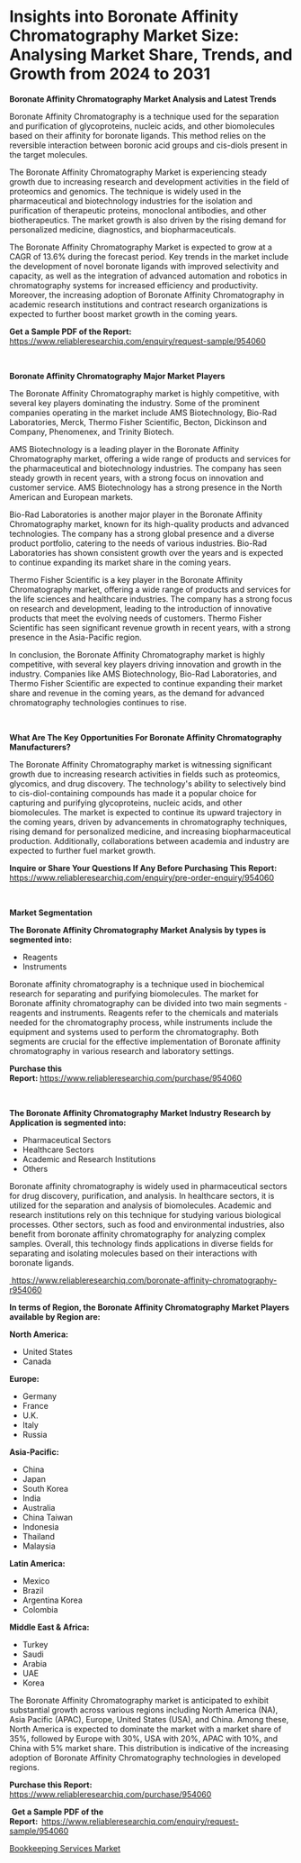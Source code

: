 <p><h1>Insights into Boronate Affinity Chromatography Market Size: Analysing Market Share, Trends, and Growth from 2024 to 2031</h1></p><p><strong>Boronate Affinity Chromatography Market Analysis and Latest Trends</strong></p>
<p><p>Boronate Affinity Chromatography is a technique used for the separation and purification of glycoproteins, nucleic acids, and other biomolecules based on their affinity for boronate ligands. This method relies on the reversible interaction between boronic acid groups and cis-diols present in the target molecules.</p><p>The Boronate Affinity Chromatography Market is experiencing steady growth due to increasing research and development activities in the field of proteomics and genomics. The technique is widely used in the pharmaceutical and biotechnology industries for the isolation and purification of therapeutic proteins, monoclonal antibodies, and other biotherapeutics. The market growth is also driven by the rising demand for personalized medicine, diagnostics, and biopharmaceuticals.</p><p>The Boronate Affinity Chromatography Market is expected to grow at a CAGR of 13.6% during the forecast period. Key trends in the market include the development of novel boronate ligands with improved selectivity and capacity, as well as the integration of advanced automation and robotics in chromatography systems for increased efficiency and productivity. Moreover, the increasing adoption of Boronate Affinity Chromatography in academic research institutions and contract research organizations is expected to further boost market growth in the coming years.</p></p>
<p><strong>Get a Sample PDF of the Report:&nbsp;</strong> <a href="https://www.reliableresearchiq.com/enquiry/request-sample/954060">https://www.reliableresearchiq.com/enquiry/request-sample/954060</a></p>
<p>&nbsp;</p>
<p><strong>Boronate Affinity Chromatography Major Market Players</strong></p>
<p><p>The Boronate Affinity Chromatography market is highly competitive, with several key players dominating the industry. Some of the prominent companies operating in the market include AMS Biotechnology, Bio-Rad Laboratories, Merck, Thermo Fisher Scientific, Becton, Dickinson and Company, Phenomenex, and Trinity Biotech.</p><p>AMS Biotechnology is a leading player in the Boronate Affinity Chromatography market, offering a wide range of products and services for the pharmaceutical and biotechnology industries. The company has seen steady growth in recent years, with a strong focus on innovation and customer service. AMS Biotechnology has a strong presence in the North American and European markets.</p><p>Bio-Rad Laboratories is another major player in the Boronate Affinity Chromatography market, known for its high-quality products and advanced technologies. The company has a strong global presence and a diverse product portfolio, catering to the needs of various industries. Bio-Rad Laboratories has shown consistent growth over the years and is expected to continue expanding its market share in the coming years.</p><p>Thermo Fisher Scientific is a key player in the Boronate Affinity Chromatography market, offering a wide range of products and services for the life sciences and healthcare industries. The company has a strong focus on research and development, leading to the introduction of innovative products that meet the evolving needs of customers. Thermo Fisher Scientific has seen significant revenue growth in recent years, with a strong presence in the Asia-Pacific region.</p><p>In conclusion, the Boronate Affinity Chromatography market is highly competitive, with several key players driving innovation and growth in the industry. Companies like AMS Biotechnology, Bio-Rad Laboratories, and Thermo Fisher Scientific are expected to continue expanding their market share and revenue in the coming years, as the demand for advanced chromatography technologies continues to rise.</p></p>
<p>&nbsp;</p>
<p><strong>What Are The Key Opportunities For Boronate Affinity Chromatography Manufacturers?</strong></p>
<p><p>The Boronate Affinity Chromatography market is witnessing significant growth due to increasing research activities in fields such as proteomics, glycomics, and drug discovery. The technology's ability to selectively bind to cis-diol-containing compounds has made it a popular choice for capturing and purifying glycoproteins, nucleic acids, and other biomolecules. The market is expected to continue its upward trajectory in the coming years, driven by advancements in chromatography techniques, rising demand for personalized medicine, and increasing biopharmaceutical production. Additionally, collaborations between academia and industry are expected to further fuel market growth.</p></p>
<p><strong>Inquire or Share Your Questions If Any Before Purchasing This Report:</strong> <a href="https://www.reliableresearchiq.com/enquiry/pre-order-enquiry/954060">https://www.reliableresearchiq.com/enquiry/pre-order-enquiry/954060</a></p>
<p>&nbsp;</p>
<p><strong>Market Segmentation</strong></p>
<p><strong>The Boronate Affinity Chromatography Market Analysis by types is segmented into:</strong></p>
<p><ul><li>Reagents</li><li>Instruments</li></ul></p>
<p><p>Boronate affinity chromatography is a technique used in biochemical research for separating and purifying biomolecules. The market for Boronate affinity chromatography can be divided into two main segments - reagents and instruments. Reagents refer to the chemicals and materials needed for the chromatography process, while instruments include the equipment and systems used to perform the chromatography. Both segments are crucial for the effective implementation of Boronate affinity chromatography in various research and laboratory settings.</p></p>
<p><strong>Purchase this Report:&nbsp;</strong><a href="https://www.reliableresearchiq.com/purchase/954060">https://www.reliableresearchiq.com/purchase/954060</a></p>
<p>&nbsp;</p>
<p><strong>The Boronate Affinity Chromatography Market Industry Research by Application is segmented into:</strong></p>
<p><ul><li>Pharmaceutical Sectors</li><li>Healthcare Sectors</li><li>Academic and Research Institutions</li><li>Others</li></ul></p>
<p><p>Boronate affinity chromatography is widely used in pharmaceutical sectors for drug discovery, purification, and analysis. In healthcare sectors, it is utilized for the separation and analysis of biomolecules. Academic and research institutions rely on this technique for studying various biological processes. Other sectors, such as food and environmental industries, also benefit from boronate affinity chromatography for analyzing complex samples. Overall, this technology finds applications in diverse fields for separating and isolating molecules based on their interactions with boronate ligands.</p></p>
<p><a href="https://www.reliableresearchiq.com/boronate-affinity-chromatography-r954060">&nbsp;https://www.reliableresearchiq.com/boronate-affinity-chromatography-r954060</a></p>
<p><strong>In terms of Region, the Boronate Affinity Chromatography Market Players available by Region are:</strong></p>
<p>
    <p> <strong> North America: </strong>
        <ul>
            <li>United States</li>
            <li>Canada</li>
        </ul>
        </p> 
    <p> <strong> Europe: </strong>
        <ul>
            <li>Germany</li>
            <li>France</li>
            <li>U.K.</li>
            <li>Italy</li>
            <li>Russia</li>
        </ul>
        </p> 
    <p> <strong> Asia-Pacific: </strong>
        <ul>
            <li>China</li>
            <li>Japan</li>
            <li>South Korea</li>
            <li>India</li>
            <li>Australia</li>
            <li>China Taiwan</li>
            <li>Indonesia</li>
            <li>Thailand</li>
            <li>Malaysia</li>
        </ul>
        </p> 
    <p> <strong> Latin America: </strong>
        <ul>
            <li>Mexico</li>
            <li>Brazil</li>
            <li>Argentina Korea</li>
            <li>Colombia</li>
        </ul>
        </p> 
    <p> <strong> Middle East & Africa: </strong>
        <ul>
            <li>Turkey</li>
            <li>Saudi</li>
            <li>Arabia</li>
            <li>UAE</li>
            <li>Korea</li>
        </ul>
    </p>
    </p>
<p><p>The Boronate Affinity Chromatography market is anticipated to exhibit substantial growth across various regions including North America (NA), Asia Pacific (APAC), Europe, United States (USA), and China. Among these, North America is expected to dominate the market with a market share of 35%, followed by Europe with 30%, USA with 20%, APAC with 10%, and China with 5% market share. This distribution is indicative of the increasing adoption of Boronate Affinity Chromatography technologies in developed regions.</p></p>
<p><strong>Purchase this Report: </strong><a href="https://www.reliableresearchiq.com/purchase/954060">https://www.reliableresearchiq.com/purchase/954060</a></p>
<p>&nbsp;<strong>Get a Sample PDF of the Report:&nbsp;&nbsp;</strong><a href="https://www.reliableresearchiq.com/enquiry/request-sample/954060">https://www.reliableresearchiq.com/enquiry/request-sample/954060</a></p>
<p><strong></strong></p>
<p><p><a href="https://github.com/changoleonlaverguenzanoexiste/Market-Research-Report-List-4/blob/main/bookkeeping-services-market.md">Bookkeeping Services Market</a></p></p>